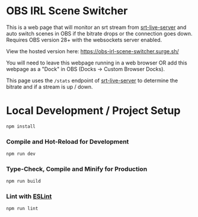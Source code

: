 # OBS IRL Scene Switcher

This is a web page that will monitor an srt stream from [srt-live-server](https://github.com/b3ck/sls-b3ck-edit) and auto switch scenes in OBS if the bitrate drops or the connection goes down. Requires OBS version 28+ with the websockets server enabled.

View the hosted version here: https://obs-irl-scene-switcher.surge.sh/

You will need to leave this webpage running in a web browser OR add this webpage as a "Dock" in OBS (Docks -> Custom Browser Docks).

This page uses the `/stats` endpoint of [srt-live-server](https://github.com/b3ck/sls-b3ck-edit) to determine the bitrate and if a stream is up / down.

# Local Development /  Project Setup

```sh
npm install
```

### Compile and Hot-Reload for Development

```sh
npm run dev
```

### Type-Check, Compile and Minify for Production

```sh
npm run build
```

### Lint with [ESLint](https://eslint.org/)

```sh
npm run lint
```
